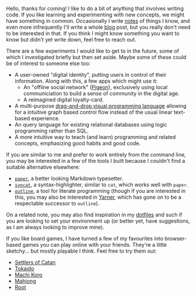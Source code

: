 Hello, thanks for coming! I like to do a bit of anything that involves
writing code. If you like learning and experimenting with new concepts,
we might have something in common. Occasionally I write [notes][] of
things I know, and even more infrequently I'll write a whole [blog][] post,
but you really don't need to be interested in that. If you think I might
know something you want to know but didn't yet write down, feel free to 
reach out.

[notes]: https://notes.cameldridge.com
[blog]: https://blog.cameldridge.com

There are a few experiments I would like to get to in the future,
some of which I investigated briefly but then set aside. Maybe some
of these could be of interest to someone else too:
*   A user-owned "digital identity", putting users in control of their information.
    Along with this, a few apps which might use it:
    *   An "offline social network" ([Pigeon][]), exclusively using local
        communiciation to build a sense of community in the digital age.
    *   A reimagined digital loyalty-card.
*   A multi-purpose [drag-and-drop visual programming language][drag-drop-language]
    allowing for a intuitive graph based control flow instead of the usual linear
    text-based experience.
*   An query language for existing relational databases using logic programming
    rather than SQL.
*   A more intuitive way to teach (and learn) programming and related concepts,
    emphasizing good habits and good code.

[Pigeon]: https://github.com/foxfriends/pigeon
[drag-drop-language]: https://github.com/foxfriends/drag-drop-language

If you are similar to me and prefer to work entirely from the command line,
you may be interested in a few of the tools I built because I couldn't find
a suitable alternative elsewhere:
*   [`paper`](https://github.com/foxfriends/paper-terminal), a better
    looking Markdown typesetter.
*   [`syncat`](https://github.com/foxfriends/syncat), a syntax-highlighter,
    similar to `cat`, which works well with `paper`.
*   [`outline`](https://github.com/foxfriends/outline), a tool for literate
    programming (though if you are interested in this, you may also be interested
    in [Yarner][], which has gone on to be a respectable successor to `outline`).

On a related note, you may also find inspiration in my [dotfiles][] and such
if you are looking to set your environment up (or better yet, have suggestions,
as I am always looking to improve mine).

[dotfiles]: https://github.com/foxfriends/dotfiles
[Yarner]: https://github.com/mlange-42/yarner

If you like board games, I have turned a few of my favourites into
browser-based games you can play online with your friends. They're
a little sketchy... but mostly playable I think. Feel free to try
them out:
*   [Settlers of Catan](https://github.com/foxfriends/catan)
*   [Tokaido](https://github.com/foxfriends/tokaido)
*   [Machi Koro](https://github.com/foxfriends/machi-koro)
*   [Mahjong](https://github.com/foxfriends/mahjong)
*   [Root](https://github.com/foxfriends/root)
